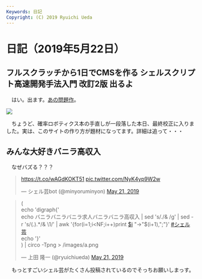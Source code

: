 ```yaml
---
Keywords: 日記
Copyright: (C) 2019 Ryuichi Ueda
---
```


# 日記（2019年5月22日）

## フルスクラッチから1日でCMSを作る シェルスクリプト高速開発手法入門 改訂2版 出るよ

　はい。出ます。[あの問題作](https://b.ueda.tech/?post=03470)。

<a
href="https://www.amazon.co.jp/%E3%83%95%E3%83%AB%E3%82%B9%E3%82%AF%E3%83%A9%E3%83%83%E3%83%81%E3%81%8B%E3%82%891%E6%97%A5%E3%81%A7CMS%E3%82%92%E4%BD%9C%E3%82%8B-%E3%82%B7%E3%82%A7%E3%83%AB%E3%82%B9%E3%82%AF%E3%83%AA%E3%83%97%E3%83%88%E9%AB%98%E9%80%9F%E9%96%8B%E7%99%BA%E6%89%8B%E6%B3%95%E5%85%A5%E9%96%80-%E4%B8%8A%E7%94%B0%E9%9A%86%E4%B8%80/dp/4048660683/ref=as_li_ss_il?ie=UTF8&linkCode=li2&tag=ryuichiueda-22&linkId=3040b391587d2cf841f1fec8b4705ee8&language=ja_JP" target="_blank">
<img border="0" src="//ws-fe.amazon-adsystem.com/widgets/q?_encoding=UTF8&ASIN=4048660683&Format=_SL160_&ID=AsinImage&MarketPlace=JP&ServiceVersion=20070822&WS=1&tag=ryuichiueda-22&language=ja_JP" ></a><img src="https://ir-jp.amazon-adsystem.com/e/ir?t=ryuichiueda-22&language=ja_JP&l=li2&o=9&a=4048660683" width="1" height="1" border="0" alt="" style="border:none !important; margin:0px !important;" />

　ちょうど、確率ロボティクス本の手直しが一段落した本日、最終校正に入りました。実は、このサイトの作り方が題材になってます。詳細は追って・・・

## みんな大好きバニラ高収入

　なぜバズる？？？

<blockquote class="twitter-tweet" data-partner="tweetdeck"><p lang="und" dir="ltr"><a href="https://t.co/wAGdKOKT51">https://t.co/wAGdKOKT51</a> <a href="https://t.co/NyK4yp9W2w">pic.twitter.com/NyK4yp9W2w</a></p>&mdash; シェル芸bot (@minyoruminyon) <a href="https://twitter.com/minyoruminyon/status/1130822587242561536?ref_src=twsrc%5Etfw">May 21, 2019</a></blockquote>
<script async src="https://platform.twitter.com/widgets.js" charset="utf-8"></script>


<blockquote class="twitter-tweet" data-partner="tweetdeck"><p lang="ja" dir="ltr">(<br>echo &#39;digraph{&#39;<br>echo バニラバニラバニラ求人バニラバニラ高収入 | sed &#39;s/./&amp; /g&#39; | sed -r &#39;s/(.).*/&amp; \1/&#39; | awk &#39;{for(i=1;i&lt;NF;i++)print <a href="https://twitter.com/search?q=%24i&amp;src=ctag&amp;ref_src=twsrc%5Etfw">$i</a> &quot;-&gt;&quot;$(i+1),&quot;;&quot;}&#39; <a href="https://twitter.com/hashtag/%E3%82%B7%E3%82%A7%E3%83%AB%E8%8A%B8?src=hash&amp;ref_src=twsrc%5Etfw">#シェル芸</a><br>echo &#39;}&#39;<br>) | circo -Tpng &gt; /images/a.png</p>&mdash; 上田 隆一 (@ryuichiueda) <a href="https://twitter.com/ryuichiueda/status/1130822550068420608?ref_src=twsrc%5Etfw">May 21, 2019</a></blockquote>
<script async src="https://platform.twitter.com/widgets.js" charset="utf-8"></script>


　もっとすごいシェル芸がたくさん投稿されているのでそっちお願いしまっす。
